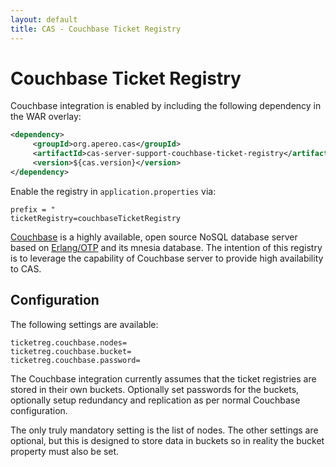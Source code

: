 ```yaml
---
layout: default
title: CAS - Couchbase Ticket Registry
---
```


# Couchbase Ticket Registry
Couchbase integration is enabled by including the following dependency in the WAR overlay:

```xml
<dependency>
     <groupId>org.apereo.cas</groupId>
     <artifactId>cas-server-support-couchbase-ticket-registry</artifactId>
     <version>${cas.version}</version>
</dependency>
```

Enable the registry in `application.properties` via:

```properties
prefix = "
ticketRegistry=couchbaseTicketRegistry
```

[Couchbase](http://www.couchbase.com) is a highly available, open source NoSQL database server based on 
[Erlang/OTP](http://www.erlang.org) and its mnesia database. The intention of this registry is to leverage the capability of Couchbase 
server to provide high availability to CAS.

## Configuration
The following settings are available:

```properties
ticketreg.couchbase.nodes=
ticketreg.couchbase.bucket=
ticketreg.couchbase.password=
```

The Couchbase integration currently assumes that the ticket registries are stored
in their own buckets. Optionally set passwords for the buckets, optionally setup
redundancy and replication as per normal Couchbase configuration.

The only truly mandatory setting is the list of nodes.
The other settings are optional, but this is designed to store data in buckets
so in reality the bucket property must also be set.

